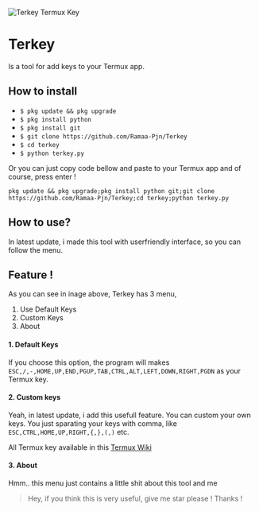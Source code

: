![Terkey Termux Key](screenshot.jpg)

# Terkey
Is a tool for add keys to your Termux app.

## How to install

* `$ pkg update && pkg upgrade`
* `$ pkg install python`
* `$ pkg install git`
* `$ git clone https://github.com/Ramaa-Pjn/Terkey`
* `$ cd terkey`
* `$ python terkey.py`


Or you can just copy code bellow and paste to your Termux app and of course, press enter !

```pkg update && pkg upgrade;pkg install python git;git clone https://github.com/Ramaa-Pjn/Terkey;cd terkey;python terkey.py```

## How to use?
In latest update, i made this tool with userfriendly interface, so you can follow the menu.

## Feature !

As you can see in inage above, Terkey has 3 menu,

1. Use Default Keys
1. Custom Keys
1. About

#### 1. Default Keys
If you choose this option, the program will makes
`ESC,/,-,HOME,UP,END,PGUP,TAB,CTRL,ALT,LEFT,DOWN,RIGHT,PGDN`
as your Termux key.

#### 2. Custom keys
Yeah, in latest update, i add this usefull feature. You can custom your own keys.
You just sparating your keys with comma, like `ESC,CTRL,HOME,UP,RIGHT,{,},(,)` etc.

All Termux key available in this [Termux Wiki](https://wiki.termux.com/wiki/Touch_Keyboard)

#### 3. About
Hmm.. this menu just contains a little shit about this tool and me

> Hey, if you think this is very useful, give me star please !
> Thanks !
